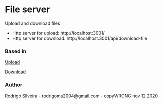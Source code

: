 # File server

Upload and download files

* Http server for upload: http://localhost:3001/
* Http server for download: http://localhost:3001/api/download-file


### Based in

[Upload](https://stackabuse.com/handling-file-uploads-in-node-js-with-expres-and-multer/)

[Download](https://stackoverflow.com/questions/7288814/download-a-file-from-nodejs-server-using-express)

### Author

Rodrigo Silveira - rodrigoms2004@gmail.com - copyWRONG nov 12 2020

